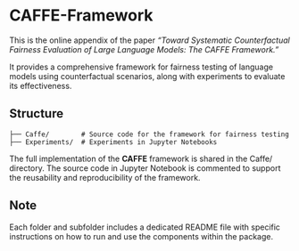 # CAFFE-Framework

This is the online appendix of the paper _“Toward Systematic Counterfactual Fairness Evaluation of Large Language Models: The CAFFE Framework.”_ 

It provides a comprehensive framework for fairness testing of language models using counterfactual scenarios, along with experiments to evaluate its effectiveness.


## Structure
```
├── Caffe/        # Source code for the framework for fairness testing
├── Experiments/  # Experiments in Jupyter Notebooks
```

The full implementation of the **CAFFE** framework is shared in the Caffe/ directory. The source code in Jupyter Notebook is commented to support the reusability and reproducibility of the framework.

## Note
Each folder and subfolder includes a dedicated README file with specific instructions on how to run and use the components within the package.
